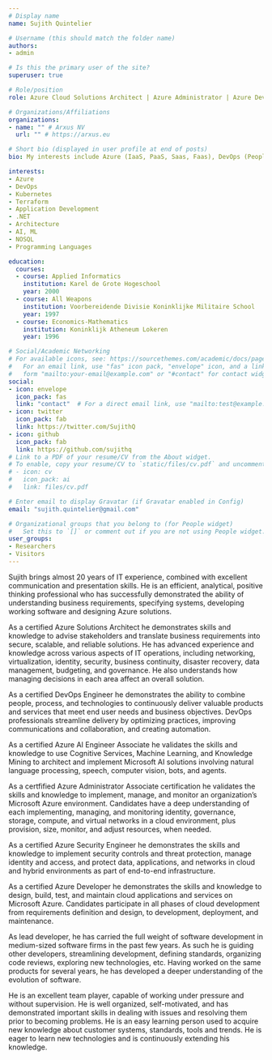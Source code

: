```yaml
---
# Display name
name: Sujith Quintelier

# Username (this should match the folder name)
authors:
- admin

# Is this the primary user of the site?
superuser: true

# Role/position
role: Azure Cloud Solutions Architect | Azure Administrator | Azure DevOps, AI and Security Engineer | Azure Developer

# Organizations/Affiliations
organizations:
- name: "" # Arxus NV
  url: "" # https://arxus.eu

# Short bio (displayed in user profile at end of posts)
bio: My interests include Azure (IaaS, PaaS, Saas, Faas), DevOps (People, Process and Products), Kubernetes, Application Development (.NET), NOSQL (CosmosDB, RavenDB, ...), Architecture, AI, ML, Programming Languages (Python, JS, ...)

interests:
- Azure
- DevOps
- Kubernetes
- Terraform
- Application Development
- .NET
- Architecture
- AI, ML
- NOSQL
- Programming Languages

education:
  courses:
  - course: Applied Informatics
    institution: Karel de Grote Hogeschool
    year: 2000
  - course: All Weapons
    institution: Voorbereidende Divisie Koninklijke Militaire School
    year: 1997
  - course: Economics-Mathematics
    institution: Koninklijk Atheneum Lokeren
    year: 1996

# Social/Academic Networking
# For available icons, see: https://sourcethemes.com/academic/docs/page-builder/#icons
#   For an email link, use "fas" icon pack, "envelope" icon, and a link in the
#   form "mailto:your-email@example.com" or "#contact" for contact widget.
social:
- icon: envelope
  icon_pack: fas
  link: "contact"  # For a direct email link, use "mailto:test@example.org".
- icon: twitter
  icon_pack: fab
  link: https://twitter.com/SujithQ
- icon: github
  icon_pack: fab
  link: https://github.com/sujithq
# Link to a PDF of your resume/CV from the About widget.
# To enable, copy your resume/CV to `static/files/cv.pdf` and uncomment the lines below.
# - icon: cv
#   icon_pack: ai
#   link: files/cv.pdf

# Enter email to display Gravatar (if Gravatar enabled in Config)
email: "sujith.quintelier@gmail.com"

# Organizational groups that you belong to (for People widget)
#   Set this to `[]` or comment out if you are not using People widget.
user_groups:
- Researchers
- Visitors
---
```


Sujith brings almost 20 years of IT experience, combined with excellent communication and presentation skills. He is an efficient, analytical, positive thinking professional who has successfully demonstrated the ability of understanding business requirements, specifying systems, developing working software and designing Azure solutions.

As a certified Azure Solutions Architect he demonstrates skills and knowledge to advise stakeholders and translate business requirements into secure, scalable, and reliable solutions. He has advanced experience and knowledge across various aspects of IT operations, including networking, virtualization, identity, security, business continuity, disaster recovery, data management, budgeting, and governance. He also understands how managing decisions in each area affect an overall solution.

As a certified DevOps Engineer he demonstrates the ability to combine people, process, and technologies to continuously deliver valuable products and services that meet end user needs and business objectives. DevOps professionals streamline delivery by optimizing practices, improving communications and collaboration, and creating automation.

As a certified Azure AI Engineer Associate he validates the skills and knowledge to use Cognitive Services, Machine Learning, and Knowledge Mining to architect and implement Microsoft AI solutions involving natural language processing, speech, computer vision, bots, and agents.

As a certfified Azure Administrator Associate certification he validates the skills and knowledge to implement, manage, and monitor an organization’s Microsoft Azure environment. Candidates have a deep understanding of each implementing, managing, and monitoring identity, governance, storage, compute, and virtual networks in a cloud environment, plus provision, size, monitor, and adjust resources, when needed.

As a certified Azure Security Engineer he demonstrates the skills and knowledge to implement security controls and threat protection, manage identity and access, and protect data, applications, and networks in cloud and hybrid environments as part of end-to-end infrastructure.

As a certified Azure Developer he demonstrates the skills and knowledge to design, build, test, and maintain cloud applications and services on Microsoft Azure. Candidates participate in all phases of cloud development from requirements definition and design, to development, deployment, and maintenance.

As lead developer, he has carried the full weight of software development in medium-sized software firms in the past few years. As such he is guiding other developers, streamlining development, defining standards, organizing code reviews, exploring new technologies, etc. Having worked on the same products for several years, he has developed a deeper understanding of the evolution of software.
 
He is an excellent team player, capable of working under pressure and without supervision. He is well organized, self-motivated, and has demonstrated important skills in dealing with issues and resolving them prior to becoming problems. He is an easy learning person used to acquire new knowledge about customer systems, standards, tools and trends. He is eager to learn new technologies and is continuously extending his knowledge.